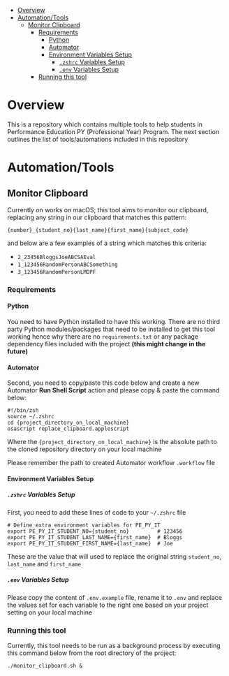 - [Overview](#overview)
- [Automation/Tools](#automationtools)
	- [Monitor Clipboard](#monitor-clipboard)
		- [Requirements](#requirements)
			- [Python](#python)
			- [Automator](#automator)
			- [Environment Variables Setup](#environment-variables-setup)
				- [`.zshrc` Variables Setup](#zshrc-variables-setup)
				- [`.env` Variables Setup](#env-variables-setup)
		- [Running this tool](#running-this-tool)

# Overview

This is a repository which contains multiple tools to help students in Performance Education PY (Professional Year) Program. The next section outlines the list of tools/automations included in this repository

# Automation/Tools

## Monitor Clipboard
Currently on works on macOS; this tool aims to monitor our clipboard, replacing any string in our clipboard that matches this pattern:

```shell
{number}_{student_no}{last_name}{first_name}{subject_code}
```

and below are a few examples of a string which matches this criteria:
- `2_23456BloggsJoeABCSAEval`
- `1_123456RandomPersonABCSomething`
- `3_123456RandomPersonLMOPF`

### Requirements

#### Python

You need to have Python installed to have this working. There are no third party Python modules/packages that need to be installed to get this tool working hence why there are no `requirements.txt` or any package dependency files included with the project **(this might change in the future)**

#### Automator

Second, you need to copy/paste this code below and create a new Automator **Run Shell Script** action and please copy & paste the command below:

```shell
#!/bin/zsh
source ~/.zshrc
cd {project_directory_on_local_machine}
osascript replace_clipboard.applescript
```

Where the `{project_directory_on_local_machine}` is the absolute path to the cloned repository directory on your local machine

Please remember the path to created Automator workflow `.workflow` file

#### Environment Variables Setup

##### `.zshrc` Variables Setup

First, you need to add these lines of code to your `~/.zshrc` file

```shell
# Define extra environment variables for PE_PY_IT
export PE_PY_IT_STUDENT_NO={student_no}			# 123456
export PE_PY_IT_STUDENT_LAST_NAME={first_name}	# Bloggs
export PE_PY_IT_STUDENT_FIRST_NAME={last_name}	# Joe
```

These are the value that will used to replace the original string `student_no`, `last_name` and `first_name`

##### `.env` Variables Setup

Please copy the content of `.env.example` file, rename it to `.env` and replace the values set for each variable to the right one based on your project setting on your local machine

### Running this tool

Currently, this tool needs to be run as a background process by executing this command below from the root directory of the project:

```shell
./monitor_clipboard.sh &
```







